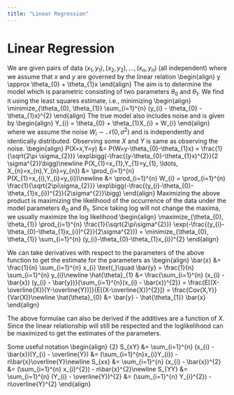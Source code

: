 ```yaml
---
title: "Linear Regression"
---
```


# Linear Regression

We are given pairs of data $(x_{1},y_{1}), (x_{2},y_{2}), \ldots, (x_{n},y_{n})$ (all independent) where we assume that $x$ and $y$ are governed by the linear relation
\begin{align}
        y \approx \theta_{0} + \theta_{1}x
    \end{align}
The aim is to determine the model which is parametric consisting of two parameters $\theta_{0}$ and $\theta_{1}$. We find it using the least squares estimate, i.e., minimizing
\begin{align}
        \minimize_{\theta_{0}, \theta_{1}} \sum_{i=1}^{n} (y_{i} - \theta_{0} - \theta_{1}x)^{2}
    \end{align}
The true model also includes noise and is given by
\begin{align}
        Y_{i} = \theta_{0} + \theta_{1}X_{i} + W_{i}
    \end{align}
where we assume the noise $W_{i} \sim \mathcal{N}(0, \sigma^{2})$ and is independently and identically distributed. Observing some $X$ and $Y$ is same as observing the noise.
\begin{align}
        P(X=x,Y=y) &= P(W=y-\theta_{0}-\theta_{1}x) = \frac{1}{\sqrt{2\pi \sigma_{2}}} \exp\bigg(-\frac{(y-\theta_{0}-\theta_{1}x)^{2}}{2 \sigma^{2}}\bigg)\newline
        P(X_{1}=x_{1},Y_{1}=y_{1}, \ldots, X_{n}=x_{n},Y_{n}=y_{n}) &= \prod_{i=1}^{n} P(X_{1}=x_{i},Y_{i}=y_{i})\newline
        &= \prod_{i=1}^{n} W_{i} = \prod_{i=1}^{n} \frac{1}{\sqrt{2\pi\sigma_{2}}} \exp\bigg(-\frac{(y_{i}-\theta_{0}-\theta_{1}x_{i})^{2}}{2\sigma^{2}}\bigg)
    \end{align}
Maximizing the above product is maximizing the likelihood of the occurrence of the data under the model parameters $\theta_{0}$ and $\theta_{1}$. Since taking log will not change the maxima, we usually maximize the log likelihood
\begin{align}
        \maximize_{\theta_{0}, \theta_{1}} \prod_{i=1}^{n} \frac{1}{\sqrt{2\pi\sigma^{2}}} \exp(-\frac{(y_{i}-\theta_{0}-\theta_{1}x_{i})^{2}}{2\sigma^{2}}) = \minimize_{\theta_{0}, \theta_{1}} \sum_{i=1}^{n} (y_{i}-\theta_{0}-\theta_{1}x_{i})^{2}
    \end{align}

We can take derivatives with respect to the parameters of the above function to get the estimate for the parameters as
\begin{align}
        \bar{x} &= \frac{1}{n} \sum_{i=1}^{n} x_{i} \text{,}\quad \bar{y} = \frac{1}{n} \sum_{i=1}^{n} y_{i}\newline
        \hat{\theta}\_{1} &= \frac{\sum_{i=1}^{n} (x_{i} - \bar{x}) (y_{i} - \bar{y})}{\sum_{i=1}^{n}(x_{i} - \bar{x})^{2}} = \frac{E[(X-\overline{X})(Y-\overline{Y})]}{E[(X-\overline{X})^{2}]} = \frac{Cov(X,Y)}{Var(X)}\newline
        \hat{\theta}\_{0} &= \bar{y} - \hat{\theta_{1}} \bar{x}
    \end{align}

The above formulae can also be derived if the additives are a function of $X$. Since the linear relationship will still be respected and the loglikelihood can be maximized to get the estimates of the parameters.


Some useful notation
\begin{align}
{2}
        S_{xY} &= \sum_{i=1}^{n} (x_{i} - \bar{x})(Y_{i} - \overline{Y}) &= (\sum_{i=1}^{n}x_{i}Y_{i}) - n\bar{x}\overline{Y}\newline
        S_{xx} &= \sum_{i=1}^{n} (x_{i} - \bar{x})^{2} &= (\sum_{i=1}^{n} x_{i}^{2}) - n\bar{x}^{2}\newline
        S_{YY} &= \sum_{i=1}^{n} (Y_{i} - \overline{Y})^{2} &= (\sum_{i=1}^{n} Y_{i}^{2}) - n\overline{Y}^{2}
    \end{align}
